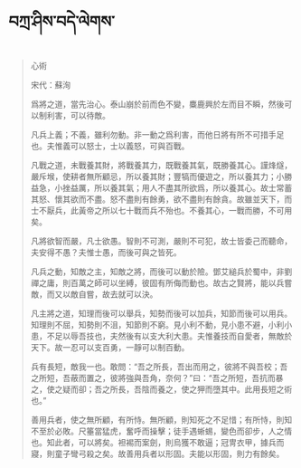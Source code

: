 # བཀྲ་ཤིས་བདེ་ལེགས་
> 心術
> 
> 宋代：蘇洵 
> 
> 爲將之道，當先治心。泰山崩於前而色不變，麋鹿興於左而目不瞬，然後可以制利害，可以待敵。
> 
> 凡兵上義；不義，雖利勿動。非一動之爲利害，而他日將有所不可措手足也。夫惟義可以怒士，士以義怒，可與百戰。
> 
> 凡戰之道，未戰養其財，將戰養其力，既戰養其氣，既勝養其心。謹烽燧，嚴斥堠，使耕者無所顧忌，所以養其財；豐犒而優遊之，所以養其力；小勝益急，小挫益厲，所以養其氣；用人不盡其所欲爲，所以養其心。故士常蓄其怒、懷其欲而不盡。怒不盡則有餘勇，欲不盡則有餘貪。故雖並天下，而士不厭兵，此黃帝之所以七十戰而兵不殆也。不養其心，一戰而勝，不可用矣。
> 
> 凡將欲智而嚴，凡士欲愚。智則不可測，嚴則不可犯，故士皆委己而聽命，夫安得不愚？夫惟士愚，而後可與之皆死。
> 
> 凡兵之動，知敵之主，知敵之將，而後可以動於險。鄧艾縋兵於蜀中，非劉禪之庸，則百萬之師可以坐縛，彼固有所侮而動也。故古之賢將，能以兵嘗敵，而又以敵自嘗，故去就可以決。
> 
> 凡主將之道，知理而後可以舉兵，知勢而後可以加兵，知節而後可以用兵。知理則不屈，知勢則不沮，知節則不窮。見小利不動，見小患不避，小利小患，不足以辱吾技也，夫然後有以支大利大患。夫惟養技而自愛者，無敵於天下。故一忍可以支百勇，一靜可以制百動。
> 
> 兵有長短，敵我一也。敢問：“吾之所長，吾出而用之，彼將不與吾校；吾之所短，吾蔽而置之，彼將強與吾角，奈何？”曰：“吾之所短，吾抗而暴之，使之疑而卻；吾之所長，吾陰而養之，使之狎而墮其中。此用長短之術也。”
> 
> 善用兵者，使之無所顧，有所恃。無所顧，則知死之不足惜；有所恃，則知不至於必敗。尺箠當猛虎，奮呼而操擊；徒手遇蜥蜴，變色而卻步，人之情也。知此者，可以將矣。袒裼而案劍，則烏獲不敢逼；冠冑衣甲，據兵而寢，則童子彎弓殺之矣。故善用兵者以形固。夫能以形固，則力有餘矣。
>